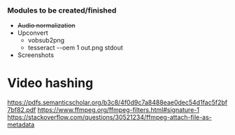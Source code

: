 ### Modules to be created/finished
* ~~Audio normalization~~
* Upconvert
    - vobsub2png
    - tesseract --oem 1 out.png stdout
* Screenshots


# Video hashing
https://pdfs.semanticscholar.org/b3c8/4f0d9c7a8488eae0dec54d1fac5f2bf7bf82.pdf
https://www.ffmpeg.org/ffmpeg-filters.html#signature-1
https://stackoverflow.com/questions/30521234/ffmpeg-attach-file-as-metadata
